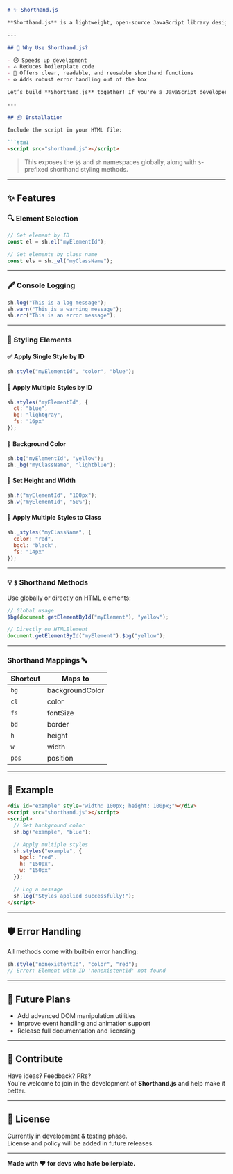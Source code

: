 ﻿```markdown
# ✨ Shorthand.js

**Shorthand.js** is a lightweight, open-source JavaScript library designed to simplify **DOM manipulation**, **styling**, and **long function calls** using concise and intuitive shorthand methods.

---

## 🚀 Why Use Shorthand.js?

- ⏱️ Speeds up development  
- ✍️ Reduces boilerplate code  
- 🎯 Offers clear, readable, and reusable shorthand functions  
- ⚙️ Adds robust error handling out of the box  

Let’s build **Shorthand.js** together! If you're a JavaScript developer, contributions are welcome.

---

## 📦 Installation

Include the script in your HTML file:

```html
<script src="shorthand.js"></script>
```

> This exposes the `$$` and `sh` namespaces globally, along with `$`-prefixed shorthand styling methods.

---

## ✨ Features

### 🔍 Element Selection

```javascript
// Get element by ID
const el = sh.el("myElementId");

// Get elements by class name
const els = sh._el("myClassName");
```

---

### 🖋️ Console Logging

```javascript
sh.log("This is a log message");
sh.warn("This is a warning message");
sh.err("This is an error message");
```

---

### 🎨 Styling Elements

#### ✅ Apply Single Style by ID

```javascript
sh.style("myElementId", "color", "blue");
```

#### 🎯 Apply Multiple Styles by ID

```javascript
sh.styles("myElementId", {
  cl: "blue",
  bg: "lightgray",
  fs: "16px"
});
```

#### 🌈 Background Color

```javascript
sh.bg("myElementId", "yellow");
sh._bg("myClassName", "lightblue");
```

#### 📏 Set Height and Width

```javascript
sh.h("myElementId", "100px");
sh.w("myElementId", "50%");
```

#### 💼 Apply Multiple Styles to Class

```javascript
sh._styles("myClassName", {
  color: "red",
  bgcl: "black",
  fs: "14px"
});
```

---

### 💡 `$` Shorthand Methods

Use globally or directly on HTML elements:

```javascript
// Global usage
$bg(document.getElementById("myElement"), "yellow");

// Directly on HTMLElement
document.getElementById("myElement").$bg("yellow");
```

---

### Shorthand Mappings 🔤
| Shortcut | Maps to          |
|----------|------------------|
| `bg`     | backgroundColor  |
| `cl`     | color            |
| `fs`     | fontSize         |
| `bd`     | border           |
| `h`      | height           |
| `w`      | width            |
| `pos`    | position         |



---

## 🧪 Example

```html
<div id="example" style="width: 100px; height: 100px;"></div>
<script src="shorthand.js"></script>
<script>
  // Set background color
  sh.bg("example", "blue");

  // Apply multiple styles
  sh.styles("example", {
    bgcl: "red",
    h: "150px",
    w: "150px"
  });

  // Log a message
  sh.log("Styles applied successfully!");
</script>
```

---

## 🛡️ Error Handling

All methods come with built-in error handling:

```javascript
sh.style("nonexistentId", "color", "red");
// Error: Element with ID 'nonexistentId' not found
```

---

## 🔮 Future Plans

- Add advanced DOM manipulation utilities  
- Improve event handling and animation support  
- Release full documentation and licensing  

---

## 🤝 Contribute

Have ideas? Feedback? PRs?  
You're welcome to join in the development of **Shorthand.js** and help make it better.

---

## 📃 License

Currently in development & testing phase.  
License and policy will be added in future releases.

---

**Made with ❤️ for devs who hate boilerplate.**
```
